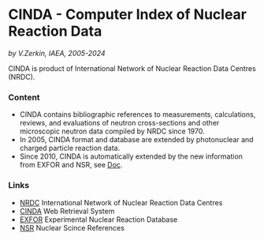 # CINDA - Computer Index of Nuclear Reaction Data
_by V.Zerkin, IAEA, 2005-2024_

CINDA is product of International Network of Nuclear Reaction Data Centres (NRDC).

### Content

- CINDA contains bibliographic references to measurements, calculations, reviews, and evaluations 
of neutron cross-sections and other microscopic neutron data compiled by NRDC since 1970.
- In 2005, CINDA format and database are extended by photonuclear and charged particle reaction data.
- Since 2010, CINDA is automatically extended by the new information from EXFOR and 
NSR, see [Doc](https://nds.iaea.org/nrdc/nrdc_2010/working/wp2010-22.pdf).

### Links

* [NRDC](https://nds.iaea.org/nrdc/) International Network of Nuclear Reaction Data Centres 
* [CINDA](https://nds.iaea.org/cinda/) Web Retrieval System 
* [EXFOR](https://nds.iaea.org/exfor/) Experimental Nuclear Reaction Database
* [NSR](https://www.nndc.bnl.gov/nsr/) Nuclear Scince References
